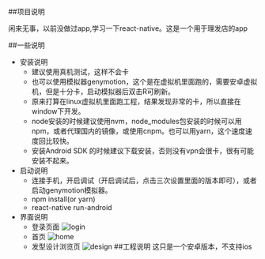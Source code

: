##项目说明

闲来无事，以前没做过app,学习一下react-native。这是一个用于理发店的app

##一些说明

* 安装说明
    *  建议使用真机测试，这样不会卡
    *  也可以使用模拟器genymotion，这个是在虚拟机里面跑的，需要安卓虚拟机，但是十分卡，启动模拟器后双击R可刷新。
    *  原来打算在linux虚拟机里面跑工程，结果发现非常的卡，所以直接在window下开发。
    *  node安装的时候建议使用nvm，node_modules包安装的时候可以用npm，或者代理国内的镜像，或使用cnpm。也可以用yarn，这个速度速度回比较快。
    *  安装Android SDK 的时候建议下载安装，否则没有vpn会很卡，很有可能安装不起来。
* 启动说明
    *  连接手机，开启调试（开启调试后，点击三次设置里面的版本即可），或者启动genymotion模拟器。
    *  npm install(or yarn)
    *  react-native run-android
* 界面说明
    *  登录页面
    ![login](/readme/login.jpg=100x200)
    *  首页
    ![home](/readme/home.jpg=100x200)
    *  发型设计浏览页
    ![design](/readme/design.jpg=100x200)
##工程说明
这只是一个安卓版本，不支持ios
